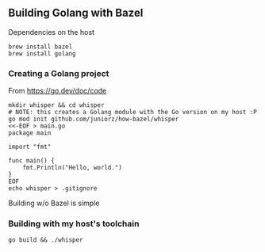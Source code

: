 ## Building Golang with Bazel

Dependencies on the host

```
brew install bazel
brew install golang
```

### Creating a Golang project

From https://go.dev/doc/code

```
mkdir whisper && cd whisper
# NOTE: this creates a Golang module with the Go version on my host :P
go mod init github.com/juniorz/how-bazel/whisper
<<-EOF > main.go
package main

import "fmt"

func main() {
    fmt.Println("Hello, world.")
}
EOF
echo whisper > .gitignore
```

Building w/o Bazel is simple

### Building with my host's toolchain

```
go build && ./whisper
```
